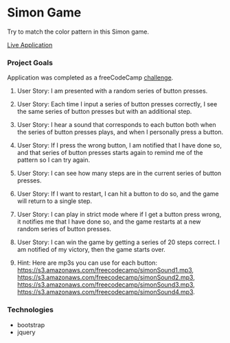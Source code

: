 # Simon Game

Try to match the color pattern in this Simon game.

[Live Application](simon-game-dlzl.surge.sh)

### Project Goals

Application was completed as a freeCodeCamp [challenge](https://www.freecodecamp.org/challenges/build-a-simon-game).

1. User Story: I am presented with a random series of button presses.

2. User Story: Each time I input a series of button presses correctly, I see the same series of button presses but with an additional step.

3. User Story: I hear a sound that corresponds to each button both when the series of button presses plays, and when I personally press a button.

4. User Story: If I press the wrong button, I am notified that I have done so, and that series of button presses starts again to remind me of the pattern so I can try again.

5. User Story: I can see how many steps are in the current series of button presses.

6. User Story: If I want to restart, I can hit a button to do so, and the game will return to a single step.

7. User Story: I can play in strict mode where if I get a button press wrong, it notifies me that I have done so, and the game restarts at a new random series of button presses.

8. User Story: I can win the game by getting a series of 20 steps correct. I am notified of my victory, then the game starts over.

9. Hint: Here are mp3s you can use for each button: https://s3.amazonaws.com/freecodecamp/simonSound1.mp3, https://s3.amazonaws.com/freecodecamp/simonSound2.mp3, https://s3.amazonaws.com/freecodecamp/simonSound3.mp3, https://s3.amazonaws.com/freecodecamp/simonSound4.mp3.

### Technologies

* bootstrap
* jquery

